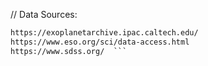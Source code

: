 // Data Sources:
``` https://mast.stsci.edu/portal/Mashup/Clients/Mast/Portal.html  
https://exoplanetarchive.ipac.caltech.edu/  
https://www.eso.org/sci/data-access.html  
https://www.sdss.org/  ```
